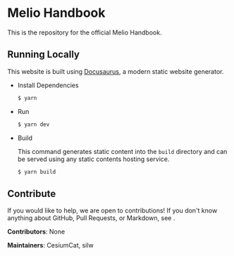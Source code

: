 # Melio Handbook

This is the repository for the official Melio Handbook.

## Running Locally

This website is built using [Docusaurus](https://docusaurus.io/), a modern static website generator.

- Install Dependencies

  ```sh
  $ yarn
  ```

- Run

  ```sh
  $ yarn dev
  ```

- Build

  This command generates static content into the `build` directory and can be served using any static contents hosting service.
  ```sh
  $ yarn build
  ```


## Contribute

If you would like to help, we are open to contributions!
If you don't know anything about GitHub, Pull Requests, or Markdown, see <TODO>.

**Contributors**: None

**Maintainers**: CesiumCat, silw

